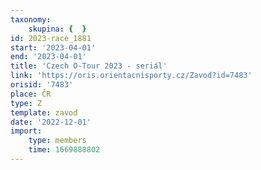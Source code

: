 ```yaml
---
taxonomy:
    skupina: {  }
id: 2023-race_1881
start: '2023-04-01'
end: '2023-04-01'
title: 'Czech O-Tour 2023 - seriál'
link: 'https://oris.orientacnisporty.cz/Zavod?id=7483'
orisid: '7483'
place: ČR
type: Z
template: zavod
date: '2022-12-01'
import:
    type: members
    time: 1669888802
---
```


